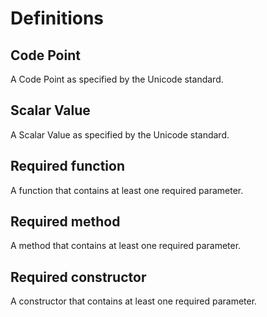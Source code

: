 # Definitions

## Code Point

A Code Point as specified by the Unicode standard.

## Scalar Value

A Scalar Value as specified by the Unicode standard.

## Required function

A function that contains at least one required parameter.

## Required method

A method that contains at least one required parameter.

## Required constructor

A constructor that contains at least one required parameter.
